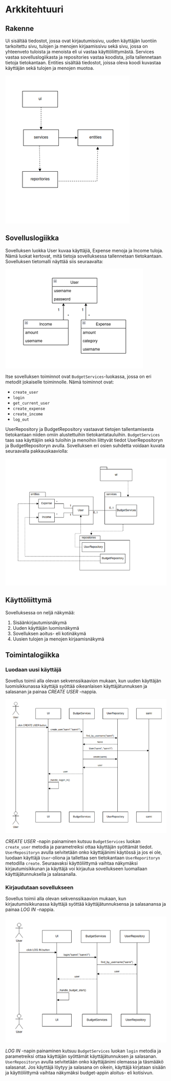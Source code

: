 # Arkkitehtuuri

## Rakenne
Ui sisältää tiedostot, jossa ovat kirjautumissivu, uuden käyttäjän luontiin tarkoitettu sivu, tulojen ja menojen kirjaamissivu sekä sivu, jossa on yhteenveto tuloista ja menoista eli ui vastaa käyttöliittymästä. Services vastaa sovelluslogiikasta ja repositories vastaa koodista, jolla tallennetaan tietoja tietokantaan. Entities sisältää tiedostot, joissa oleva koodi kuvastaa käyttäjän sekä tulojen ja menojen muotoa.

![rakenne](./pictures/rakenne.png)

## Sovelluslogiikka
Sovelluksen luokka User kuvaa käyttäjiä, Expense menoja ja Income tuloja. Nämä luokat kertovat, mitä tietoja sovelluksessa tallennetaan tietokantaan. Sovelluksen tietomalli näyttää siis seuraavalta:

![tietomalli_sek](./pictures/tietomalli.png)


Itse sovelluksen toiminnot ovat `BudgetServices`-luokassa, jossa on eri metodit jokaiselle toiminnolle. Nämä toiminnot ovat:
- `create_user`
- `login`
- `get_current_user`
- `create_expense`
- `create_income`
- `log_out`


UserRepository ja BudgetRepository vastaavat tietojen tallentamisesta tietokantaan niiden omiin alustettuihin tietokantatauluihin. `BudgetServices` taas saa käyttäjiin sekä tuloihin ja menoihin liittyvät tiedot UserRepositoryn ja BudgetRepositoryn avulla.
Sovelluksen eri osien suhdetta voidaan kuvata seuraavalla pakkauskaaviolla:

![pakkauskaavio_sek](./pictures/pakkauskaavio.png)

## Käyttöliittymä
Sovelluksessa on neljä näkymää:
1. Sisäänkirjautumisnäkymä
2. Uuden käyttäjän luomisnäkymä
3. Sovelluksen aoitus- eli kotinäkymä
4. Uusien tulojen ja menojen kirjaamisnäkymä

## Toimintalogiikka

### Luodaan uusi käyttäjä
Sovellus toimii alla olevan sekvenssikaavion mukaan, kun uuden käyttäjän luomisikkunassa käyttäjä syöttää oikeanlaisen käyttäjätunnuksen ja salasanan ja painaa *CREATE USER* -nappia.

![create_user_sek](./pictures/create_user_sek.png)

*CREATE USER* -napin painaminen kutsuu `BudgetServices` luokan `create_user` metodia ja parametreiksi ottaa käyttäjän syöttämät tiedot. `UserRepositoryn` avulla selvitetään onko käyttäjänimi käytössä ja jos ei ole, luodaan käyttäjä `User`-oliona ja tallettaa sen tietokantaan `UserReporitoryn` metodilla `create`. Seuraavaksi käyttöliittymä vaihtaa näkymäksi kirjautumisikkunan ja käyttäjä voi kirjautua sovellukseen luomallaan käyttäjätunnuksella ja salasanalla.

### Kirjaudutaan sovellukseen
Sovellus toimii alla olevan sekvenssikaavion mukaan, kun kirjautumisikkunassa käyttäjä syöttää käyttäjätunnuksensa ja salasanansa ja painaa *LOG IN* -nappia.

![login_sek](./pictures/login_sek.png)

*LOG IN* -napin painaminen kutsuu `BudgetServices` luokan `login` metodia ja parametreiksi ottaa käyttäjän syöttämät käyttäjätunnuksen ja salasanan. `UserRepositoryn` avulla selvitetään onko käyttäjänimi olemassa ja täsmääkö salasanat. Jos käyttäjä löytyy ja salasana on oikein, käyttäjä kirjataan sisään ja käyttöliittymä vaihtaa näkymäksi budget-appin aloitus- eli kotisivun.
